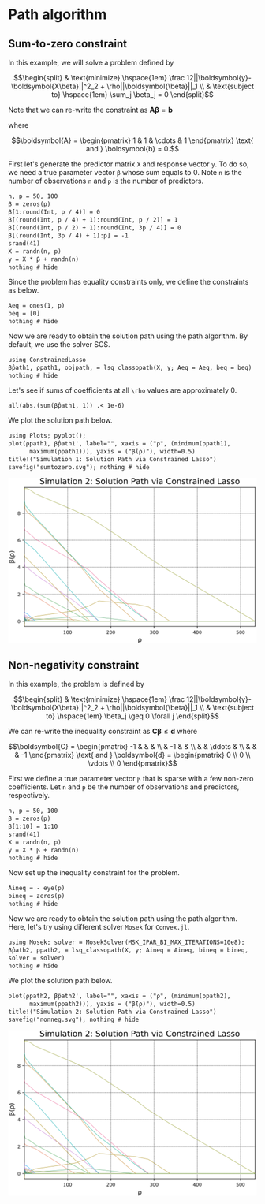# Path algorithm  


## Sum-to-zero constraint 

In this example, we will solve a problem defined by 

```math 
\begin{split}
& \text{minimize} \hspace{1em} \frac 12||\boldsymbol{y}-\boldsymbol{X\beta}||^2_2 + \rho||\boldsymbol{\beta}||_1  \\
& \text{subject to} \hspace{1em} \sum_j \beta_j = 0
\end{split}
```
Note that we can re-write the constraint as 
$\boldsymbol{A\beta} = \boldsymbol{b}$

where 

```math
\boldsymbol{A} = \begin{pmatrix} 1 & 1 & \cdots & 1 \end{pmatrix} \text{ and } \boldsymbol{b} = 0.
```

First let's generate the predictor matrix `X` and response vector `y`. To do so, we need a true parameter vector `β` whose sum equals to 0. Note `n` is the number of observations `n` and `p` is the number of predictors. 

```@example sim1
n, p = 50, 100  
β = zeros(p)
β[1:round(Int, p / 4)] = 0
β[(round(Int, p / 4) + 1):round(Int, p / 2)] = 1
β[(round(Int, p / 2) + 1):round(Int, 3p / 4)] = 0
β[(round(Int, 3p / 4) + 1):p] = -1
srand(41)
X = randn(n, p)
y = X * β + randn(n)
nothing # hide 
```
Since the problem has equality constraints only, we define the constraints as below. 

```@example sim1
Aeq = ones(1, p)
beq = [0]
nothing # hide 
```
Now we are ready to obtain the solution path using the path algorithm. By default, we use the solver SCS. 

```@example sim1
using ConstrainedLasso
β̂path1, ρpath1, objpath, = lsq_classopath(X, y; Aeq = Aeq, beq = beq)
nothing # hide
```
Let's see if sums of coefficients at all ``\rho`` values are approximately 0. 

```@example sim1
all(abs.(sum(β̂path1, 1)) .< 1e-6)
```
We plot the solution path below. 

```@example sim1
using Plots; pyplot();
plot(ρpath1, β̂path1', label="", xaxis = ("ρ", (minimum(ρpath1),
      maximum(ρpath1))), yaxis = ("β̂(ρ)"), width=0.5) 
title!("Simulation 1: Solution Path via Constrained Lasso") 
savefig("sumtozero.svg"); nothing # hide 
```

![](sumtozero.svg)


## Non-negativity constraint 

In this example, the problem is defined by 

```math 
\begin{split}
& \text{minimize} \hspace{1em} \frac 12||\boldsymbol{y}-\boldsymbol{X\beta}||^2_2 + \rho||\boldsymbol{\beta}||_1  \\
& \text{subject to} \hspace{1em} \beta_j \geq 0 \forall j
\end{split}
```

We can re-write the inequality constraint as
$\boldsymbol{C\beta} \leq \boldsymbol{d}$ where 

```math
\boldsymbol{C} = \begin{pmatrix} 
-1 & & & \\
	& -1 & & \\
	&   & \ddots & \\
	& 	& 	& -1
\end{pmatrix}
\text{ and } \boldsymbol{d} = \begin{pmatrix} 0 \\ 0 \\ \vdots \\ 0 \end{pmatrix}
```

First we define a true parameter vector `β` that is sparse with a few non-zero coefficients. Let `n` and `p` be the number of observations and predictors, respectively. 

```@example sim1
n, p = 50, 100   
β = zeros(p)
β[1:10] = 1:10
srand(41)
X = randn(n, p)
y = X * β + randn(n)
nothing # hide
```
Now set up the inequality constraint for the problem. 

```@example sim1
Aineq = - eye(p)
bineq = zeros(p)
nothing # hide 
```
Now we are ready to obtain the solution path using the path algorithm. Here, let's try using different solver `Mosek` for `Convex.jl`. 

```@example sim1
using Mosek; solver = MosekSolver(MSK_IPAR_BI_MAX_ITERATIONS=10e8);
β̂path2, ρpath2, = lsq_classopath(X, y; Aineq = Aineq, bineq = bineq, solver = solver) 
nothing # hide 
```
We plot the solution path below. 

```@example sim1
plot(ρpath2, β̂path2', label="", xaxis = ("ρ", (minimum(ρpath2),
      maximum(ρpath2))), yaxis = ("β̂(ρ)"), width=0.5) 
title!("Simulation 2: Solution Path via Constrained Lasso") 
savefig("nonneg.svg"); nothing # hide
```

![](nonneg.svg)